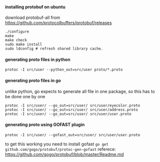 #### installing protobuf on ubuntu

download protobuf-all from https://github.com/protocolbuffers/protobuf/releases

```
./configure
make
make check
sudo make install
sudo ldconfig # refresh shared library cache.
```

#### generating proto files in python

```
protoc -I src/user --python_out=src/user proto/*.proto
```

#### generating proto files in go

unlike python, go expects to generate all file in one package, so this 
has to be done one by one

```
protoc -I src/user/ --go_out=src/user/ src/user/eyecolor.proto 
protoc -I src/user/ --go_out=src/user/ src/user/address.proto 
protoc -I src/user/ --go_out=src/user/ src/user/user.proto 
```

#### generating proto using GOFAST plugin

```
protoc -I src/user/ --gofast_out=src/user/ src/user/user.proto
```

to get this working you need to install gofast `go get github.com/gogo/protobuf/protoc-gen-gofast`
referece: https://github.com/gogo/protobuf/blob/master/Readme.md
